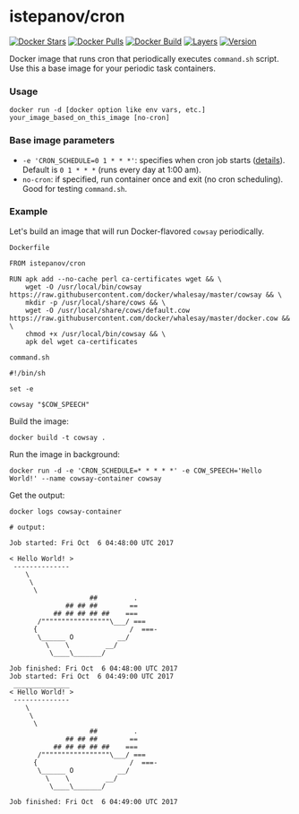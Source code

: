 istepanov/cron
==============

[![Docker Stars](https://img.shields.io/docker/stars/istepanov/cron.svg)](https://hub.docker.com/r/istepanov/cron/)
[![Docker Pulls](https://img.shields.io/docker/pulls/istepanov/cron.svg)](https://hub.docker.com/r/istepanov/cron/)
[![Docker Build](https://img.shields.io/docker/automated/istepanov/cron.svg)](https://hub.docker.com/r/istepanov/cron/)
[![Layers](https://images.microbadger.com/badges/image/istepanov/cron.svg)](https://microbadger.com/images/istepanov/cron)
[![Version](https://images.microbadger.com/badges/version/istepanov/cron.svg)](https://microbadger.com/images/istepanov/cron)

Docker image that runs cron that periodically executes `command.sh` script. Use this a base image for your periodic task containers.

### Usage

    docker run -d [docker option like env vars, etc.] your_image_based_on_this_image [no-cron]

### Base image parameters

* `-e 'CRON_SCHEDULE=0 1 * * *'`: specifies when cron job starts ([details](http://en.wikipedia.org/wiki/Cron)). Default is `0 1 * * *` (runs every day at 1:00 am).
* `no-cron`: if specified, run container once and exit (no cron scheduling). Good for testing `command.sh`.

### Example

Let's build an image that will run Docker-flavored `cowsay` periodically.

`Dockerfile`

    FROM istepanov/cron

    RUN apk add --no-cache perl ca-certificates wget && \
        wget -O /usr/local/bin/cowsay https://raw.githubusercontent.com/docker/whalesay/master/cowsay && \
        mkdir -p /usr/local/share/cows && \
        wget -O /usr/local/share/cows/default.cow https://raw.githubusercontent.com/docker/whalesay/master/docker.cow && \
        chmod +x /usr/local/bin/cowsay && \
        apk del wget ca-certificates

`command.sh`

    #!/bin/sh

    set -e

    cowsay "$COW_SPEECH"

Build the image:

    docker build -t cowsay .

Run the image in background:

    docker run -d -e 'CRON_SCHEDULE=* * * * *' -e COW_SPEECH='Hello World!' --name cowsay-container cowsay

Get the output:

    docker logs cowsay-container

    # output:

    Job started: Fri Oct  6 04:48:00 UTC 2017

    < Hello World! >
     --------------
        \
         \
          \
                        ##         .
                  ## ## ##        ==
               ## ## ## ## ##    ===
           /"""""""""""""""""\___/ ===
          {                       /  ===-
           \______ O           __/
             \    \         __/
              \____\_______/

    Job finished: Fri Oct  6 04:48:00 UTC 2017
    Job started: Fri Oct  6 04:49:00 UTC 2017
     ______________
    < Hello World! >
     --------------
        \
         \
          \
                        ##         .
                  ## ## ##        ==
               ## ## ## ## ##    ===
           /"""""""""""""""""\___/ ===
          {                       /  ===-
           \______ O           __/
             \    \         __/
              \____\_______/

    Job finished: Fri Oct  6 04:49:00 UTC 2017
